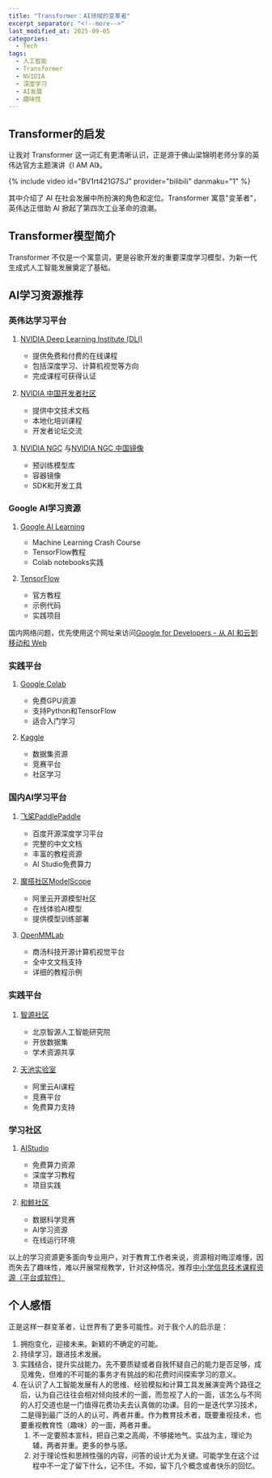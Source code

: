 ```yaml
---
title: "Transformer：AI领域的变革者"
excerpt_separator: "<!--more-->"
last_modified_at: 2025-09-05
categories:
  - Tech
tags:
  - 人工智能
  - Transformer
  - NVIDIA
  - 深度学习
  - AI发展
  - 趣味性
---
```


## Transformer的启发

让我对 Transformer 这一词汇有更清晰认识，正是源于佛山梁锦明老师分享的英伟达官方主题演讲《I AM AI》。

{% include video id="BV1rt421G7SJ" provider="bilibili" danmaku="1" %}

其中介绍了 AI 在社会发展中所扮演的角色和定位。Transformer 寓意"变革者"，英伟达正借助 AI 掀起了第四次工业革命的浪潮。

<!--more-->

## Transformer模型简介

Transformer 不仅是一个寓意词，更是谷歌开发的重要深度学习模型，为新一代生成式人工智能发展奠定了基础。

## AI学习资源推荐

### 英伟达学习平台
1. [NVIDIA Deep Learning Institute (DLI)](https://www.nvidia.com/zh-cn/training/)
   - 提供免费和付费的在线课程
   - 包括深度学习、计算机视觉等方向
   - 完成课程可获得认证

2. [NVIDIA 中国开发者社区](https://developer.nvidia.cn/)
   - 提供中文技术文档
   - 本地化培训课程
   - 开发者论坛交流

3. [NVIDIA NGC](https://catalog.ngc.nvidia.com/) 与[NVIDIA NGC 中国镜像](https://ngc.nvidia.com/catalog/landing?country=CN)
   - 预训练模型库
   - 容器镜像
   - SDK和开发工具

### Google AI学习资源
1. [Google AI Learning](https://ai.google/education/)
   - Machine Learning Crash Course
   - TensorFlow教程
   - Colab notebooks实践

2. [TensorFlow](https://www.tensorflow.org/learn)
   - 官方教程
   - 示例代码
   - 实践项目

国内网络问题，优先使用这个网址来访问[Google for Developers - 从 AI 和云到移动和 Web](https://developers.google.cn/?hl=zh-cn)

### 实践平台
1. [Google Colab](https://colab.research.google.com/)
   - 免费GPU资源
   - 支持Python和TensorFlow
   - 适合入门学习

2. [Kaggle](https://www.kaggle.com/)
   - 数据集资源
   - 竞赛平台
   - 社区学习

### 国内AI学习平台
1. [飞桨PaddlePaddle](https://www.paddlepaddle.org.cn/)
   - 百度开源深度学习平台
   - 完整的中文文档
   - 丰富的教程资源
   - AI Studio免费算力

2. [魔搭社区ModelScope](https://www.modelscope.cn/)
   - 阿里云开源模型社区
   - 在线体验AI模型
   - 提供模型训练部署

3. [OpenMMLab](https://openmmlab.com/)
   - 商汤科技开源计算机视觉平台
   - 全中文文档支持
   - 详细的教程示例

### 实践平台
1. [智源社区](https://www.baai.ac.cn/)
   - 北京智源人工智能研究院
   - 开放数据集
   - 学术资源共享

2. [天池实验室](https://tianchi.aliyun.com/course)
   - 阿里云AI课程
   - 竞赛平台
   - 免费算力支持

### 学习社区
1. [AIStudio](https://aistudio.baidu.com/)
   - 免费算力资源
   - 深度学习教程
   - 项目实践

2. [和鲸社区](https://www.heywhale.com/)
   - 数据科学竞赛
   - AI学习资源
   - 在线运行环境

以上的学习资源更多面向专业用户，对于教育工作者来说，资源相对晦涩难懂，因而失去了趣味性，难以开展常规教学，针对这种情况，推荐[中小学信息技术课程资源（平台或软件）](https://mh1cdjpd9q.feishu.cn/wiki/Bl4Uwk3V3iQvEikClCPcGbS0nEg)

## 个人感悟

正是这样一群变革者，让世界有了更多可能性。对于我个人的启示是：
1. 拥抱变化，迎接未来。新颖的不确定的可能。
2. 持续学习，跟进技术发展。
3. 实践结合，提升实战能力。先不要质疑或者自我怀疑自己的能力是否足够，成见难免，但难的不可能的事务才有挑战的和花费时间探索学习的意义。
4. 在认识了人工智能发展有人的思维、经验模拟和计算工具发展演变两个路径之后，认为自己往往会相对倾向技术的一面，而忽视了人的一面，该怎么与不同的人打交道也是一门值得花费功夫去认真做的功课。目的一是迭代学习技术，二是得到最广泛的人的认可，两者并重。作为教育技术者，既要重视技术，也要重视教育性（趣味）的一面，两者并重。
   1. 不一定要照本宣科，把自己束之高阁，不够接地气。实战为主，理论为辅，两者并重。更多的参与感。
   2. 对于理论性和思辨性强的内容，问答的设计尤为关键。可能学生在这个过程中不一定了留下什么，记不住。不如，留下几个概念或者快乐的回忆。